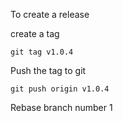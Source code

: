 To create a release

create a tag

`git tag v1.0.4`

Push the tag to git

`git push origin v1.0.4`

Rebase branch number 1
